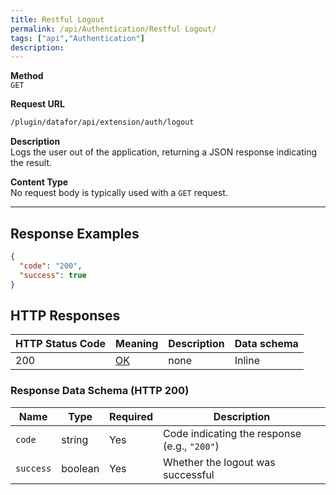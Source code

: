 ```yaml
---
title: Restful Logout
permalink: /api/Authentication/Restful Logout/
tags: ["api","Authentication"]
description: 
---
```


**Method**  
`GET`

**Request URL**
```html
/plugin/datafor/api/extension/auth/logout
```

**Description**  
Logs the user out of the application, returning a JSON response indicating the result.

**Content Type**  
No request body is typically used with a `GET` request.

---

## **Response Examples**

```json
{
  "code": "200",
  "success": true
}
```

## **HTTP Responses**

| HTTP Status Code | Meaning                                                                 | Description | Data schema |
|------------------|-------------------------------------------------------------------------|------------|------------|
| 200              | [OK](https://tools.ietf.org/html/rfc7231#section-6.3.1)                | none       | Inline     |

### **Response Data Schema (HTTP 200)**

| Name      | Type    | Required | Description                      |
|-----------|---------|----------|----------------------------------|
| `code`    | string  | Yes      | Code indicating the response (e.g., `"200"`) |
| `success` | boolean | Yes      | Whether the logout was successful          |
